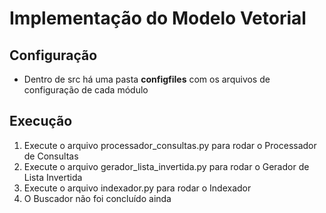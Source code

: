 # Implementação do Modelo Vetorial

## Configuração

* Dentro de src há uma pasta **configfiles** com os arquivos de configuração de cada módulo

## Execução

1. Execute o arquivo processador_consultas.py para rodar o Processador de Consultas
2. Execute o arquivo gerador_lista_invertida.py para rodar o Gerador de Lista Invertida
3. Execute o arquivo indexador.py para rodar o Indexador
4. O Buscador não foi concluído ainda